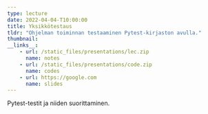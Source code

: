 ```yaml
---
type: lecture
date: 2022-04-04-T10:00:00
title: Yksikkötestaus
tldr: "Ohjelman toiminnan testaaminen Pytest-kirjaston avulla."
thumbnail: 
__links__: 
    - url: /static_files/presentations/lec.zip
      name: notes
    - url: /static_files/presentations/code.zip
      name: codes
    - url: https://google.com
      name: slides
---
```


Pytest-testit ja niiden suorittaminen.